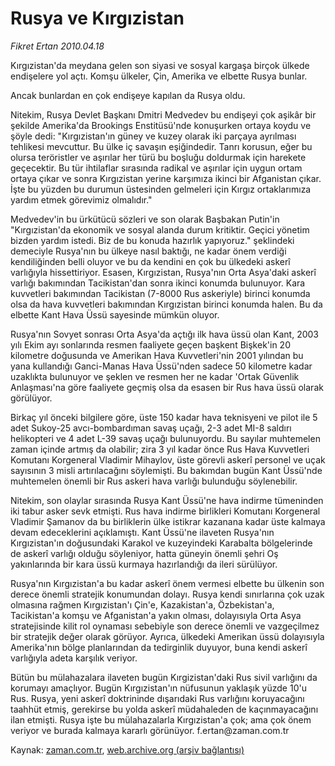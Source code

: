 # Rusya ve Kırgızistan

*Fikret Ertan 2010.04.18*

<tr><td class="metin" colspan="2" style="padding-top: 20px; padding-left: 5px; ">Kırgızistan'da meydana gelen son siyasi ve sosyal kargaşa birçok ülkede endişelere yol açtı. Komşu ülkeler, Çin, Amerika ve elbette Rusya bunlar.</td></tr><tr><td class="metin" colspan="2" style="padding-top: 20px; padding-left: 5px; "><p>Ancak bunlardan en çok endişeye kapılan da Rusya oldu.
<p>Nitekim, Rusya Devlet Başkanı Dmitri Medvedev bu endişeyi çok aşikâr bir şekilde Amerika'da Brookings Enstitüsü'nde konuşurken ortaya koydu ve şöyle dedi: "Kırgızistan'ın güney ve kuzey olarak iki parçaya ayrılması tehlikesi mevcuttur. Bu ülke iç savaşın eşiğindedir. Tanrı korusun, eğer bu olursa teröristler ve aşırılar her türü bu boşluğu doldurmak için harekete geçecektir. Bu tür ihtilaflar sırasında radikal ve aşırılar için uygun ortam ortaya çıkar ve sonra Kırgızistan yerine karşımıza ikinci bir Afganistan çıkar. İşte bu yüzden bu durumun üstesinden gelmeleri için Kırgız ortaklarımıza yardım etmek görevimiz olmalıdır."
<p>Medvedev'in bu ürkütücü sözleri ve son olarak Başbakan Putin'in "Kırgızistan'da ekonomik ve sosyal alanda durum kritiktir. Geçici yönetim bizden yardım istedi. Biz de bu konuda hazırlık yapıyoruz." şeklindeki demeciyle Rusya'nın bu ülkeye nasıl baktığı, ne kadar önem verdiği kendiliğinden belli oluyor ve bu da kendini en çok bu ülkedeki askerî varlığıyla hissettiriyor. Esasen, Kırgızistan, Rusya'nın Orta Asya'daki askerî varlığı bakımından Tacikistan'dan sonra ikinci konumda bulunuyor. Kara kuvvetleri bakımından Tacikistan (7-8000 Rus askeriyle) birinci konumda olsa da hava kuvvetleri bakımından Kırgızistan birinci konumda halen. Bu da elbette Kant Hava Üssü sayesinde mümkün oluyor.
<p>Rusya'nın Sovyet sonrası Orta Asya'da açtığı ilk hava üssü olan Kant, 2003 yılı Ekim ayı sonlarında resmen faaliyete geçen başkent Bişkek'in 20 kilometre doğusunda ve Amerikan Hava Kuvvetleri'nin 2001 yılından bu yana kullandığı Ganci-Manas Hava Üssü'nden sadece 50 kilometre kadar uzaklıkta bulunuyor ve şeklen ve resmen her ne kadar 'Ortak Güvenlik Anlaşması'na göre faaliyete geçmiş olsa da esasen bir Rus hava üssü olarak görülüyor.
<p>Birkaç yıl önceki bilgilere göre, üste 150 kadar hava teknisyeni ve pilot ile 5 adet Sukoy-25 avcı-bombardıman savaş uçağı, 2-3 adet MI-8 saldırı helikopteri ve 4 adet L-39 savaş uçağı bulunuyordu. Bu sayılar muhtemelen zaman içinde artmış da olabilir; zira 3 yıl kadar önce Rus Hava Kuvvetleri Komutanı Korgeneral Vladimir Mihaylov, üste görevli askerî personel ve uçak sayısının 3 misli artırılacağını söylemişti. Bu bakımdan bugün Kant Üssü'nde muhtemelen önemli bir Rus askeri hava varlığı bulunduğu söylenebilir.
<p>Nitekim, son olaylar sırasında Rusya Kant Üssü'ne hava indirme tümeninden iki tabur asker sevk etmişti. Rus hava indirme birlikleri Komutanı Korgeneral Vladimir Şamanov da bu birliklerin ülke istikrar kazanana kadar üste kalmaya devam edeceklerini açıklamıştı. Kant Üssü'ne ilaveten Rusya'nın Kırgızistan'ın doğusundaki Karakol ve kuzeyindeki Karabalta bölgelerinde de askerî varlığı olduğu söyleniyor, hatta güneyin önemli şehri Oş yakınlarında bir kara üssü kurmaya hazırlandığı da ileri sürülüyor.
<p>Rusya'nın Kırgızistan'a bu kadar askerî önem vermesi elbette bu ülkenin son derece önemli stratejik konumundan dolayı. Rusya kendi sınırlarına çok uzak olmasına rağmen Kırgızistan'ı Çin'e, Kazakistan'a, Özbekistan'a, Tacikistan'a komşu ve Afganistan'a yakın olması, dolayısıyla Orta Asya stratejisinde kilit rol oynaması sebebiyle son derece önemli ve vazgeçilmez bir stratejik değer olarak görüyor. Ayrıca, ülkedeki Amerikan üssü dolayısıyla Amerika'nın bölge planlarından da tedirginlik duyuyor, buna kendi askerî varlığıyla adeta karşılık veriyor.
<p>Bütün bu mülahazalara ilaveten bugün Kırgizistan'daki Rus sivil varlığını da korumayı amaçlıyor. Bugün Kırgızistan'ın nüfusunun yaklaşık yüzde 10'u Rus. Rusya, yeni askerî doktrininde dışarıdaki Rus varlığını koruyacağını taahhüt etmiş, gerekirse bu yolda askerî müdahaleden de kaçınmayacağını ilan etmişti. Rusya işte bu mülahazalarla Kırgızistan'a çok; ama çok önem veriyor ve burada kalmaya kararlı görünüyor. f.ertan@zaman.com.tr<br/></p></p></p></p></p></p></p></p></td></tr>

Kaynak: [zaman.com.tr](http://zaman.com.tr/yazar.do?yazino=974328), [web.archive.org (arşiv bağlantısı)](http://web.archive.org/web/20100420095028/http://www.zaman.com.tr:80/yazar.do?yazino=974328)
